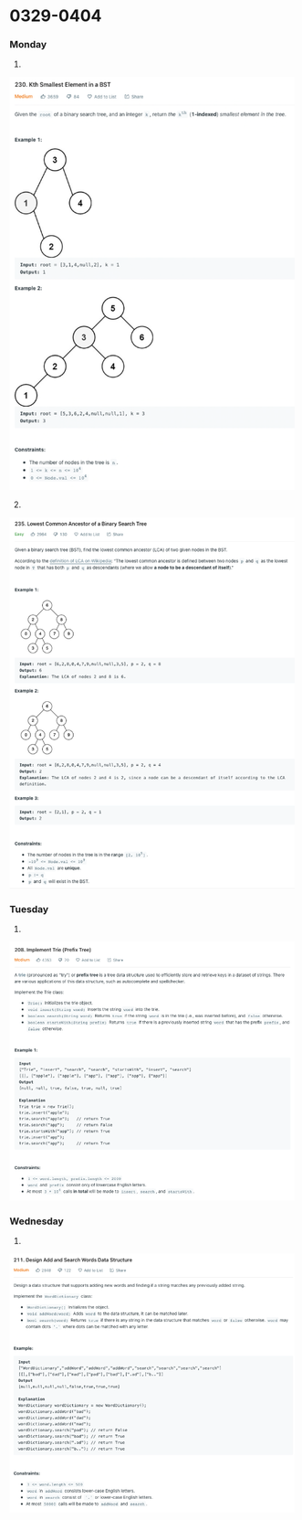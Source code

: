 # 0329-0404

### Monday

1. 
<img src="img/230.png" alt="leetcode_230" width="500">

2.
<img src="img/235.png" alt="leetcode_235" width="500">


### Tuesday

1.
<img src="img/208.png" alt="leetcode_208" width="500">

### Wednesday

1.
<img src="img/211.png" alt="leetcode_211" width="500">